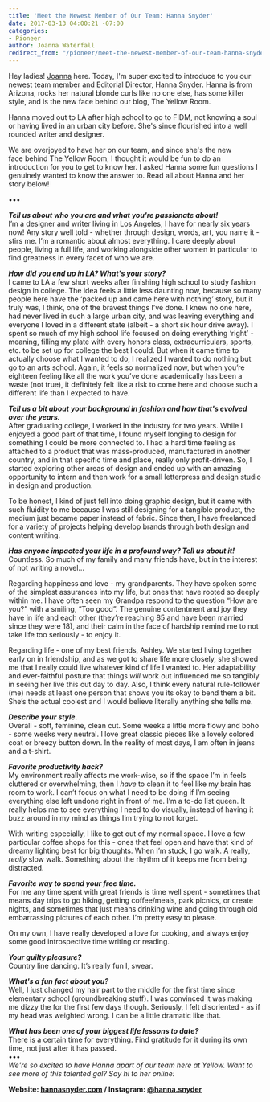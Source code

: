```yaml
---
title: 'Meet the Newest Member of Our Team: Hanna Snyder'
date: 2017-03-13 04:00:21 -07:00
categories:
- Pioneer
author: Joanna Waterfall
redirect_from: "/pioneer/meet-the-newest-member-of-our-team-hanna-snyder/"
---
```


Hey ladies! [Joanna](https://www.instagram.com/joannawaterfall/) here. Today, I'm super excited to introduce to you our newest team member and Editorial Director, Hanna Snyder. Hanna is from Arizona, rocks her natural blonde curls like no one else, has some killer style, and is the new face behind our blog, The Yellow Room.

Hanna moved out to LA after high school to go to FIDM, not knowing a soul or having lived in an urban city before. She's since flourished into a well rounded writer and designer.

We are overjoyed to have her on our team, and since she's the new face behind The Yellow Room, I thought it would be fun to do an introduction for you to get to know her. I asked Hanna some fun questions I genuinely wanted to know the answer to. Read all about Hanna and her story below!

•••

_**Tell us about who you are and what you're passionate about!**_  
I’m a designer and writer living in Los Angeles, I have for nearly six years now! Any story well told - whether through design, words, art, you name it - stirs me. I’m a romantic about almost everything. I care deeply about people, living a full life, and working alongside other women in particular to find greatness in every facet of who we are.

_**How did you end up in LA? What's your story?**_  
I came to LA a few short weeks after finishing high school to study fashion design in college. The idea feels a little less daunting now, because so many people here have the ‘packed up and came here with nothing’ story, but it truly was, I think, one of the bravest things I’ve done. I knew no one here, had never lived in such a large urban city, and was leaving everything and everyone I loved in a different state (albeit - a short six hour drive away). I spent so much of my high school life focused on doing everything ‘right’ - meaning, filling my plate with every honors class, extracurriculars, sports, etc. to be set up for college the best I could. But when it came time to actually choose what I wanted to do, I realized I wanted to do nothing but go to an arts school. Again, it feels so normalized now, but when you’re eighteen feeling like all the work you’ve done academically has been a waste (not true), it definitely felt like a risk to come here and choose such a different life than I expected to have.

_**Tell us a bit about your background in fashion and how that's evolved over the years.**_  
After graduating college, I worked in the industry for two years. While I enjoyed a good part of that time, I found myself longing to design for something I could be more connected to. I had a hard time feeling as attached to a product that was mass-produced, manufactured in another country, and in that specific time and place, really only profit-driven. So, I started exploring other areas of design and ended up with an amazing opportunity to intern and then work for a small letterpress and design studio in design and production.

To be honest, I kind of just fell into doing graphic design, but it came with such fluidity to me because I was still designing for a tangible product, the medium just became paper instead of fabric. Since then, I have freelanced for a variety of projects helping develop brands through both design and content writing.

_**Has anyone impacted your life in a profound way? Tell us about it!**_  
Countless. So much of my family and many friends have, but in the interest of not writing a novel…

Regarding happiness and love - my grandparents. They have spoken some of the simplest assurances into my life, but ones that have rooted so deeply within me. I have often seen my Grandpa respond to the question “How are you?” with a smiling, “Too good”. The genuine contentment and joy they have in life and each other (they’re reaching 85 and have been married since they were 18), and their calm in the face of hardship remind me to not take life too seriously - to enjoy it.

Regarding life - one of my best friends, Ashley. We started living together early on in friendship, and as we got to share life more closely, she showed me that I really could live whatever kind of life I wanted to. Her adaptability and ever-faithful posture that things _will_ work out influenced me so tangibly in seeing her live this out day to day. Also, I think every natural rule-follower (me) needs at least one person that shows you its okay to bend them a bit. She’s the actual coolest and I would believe literally anything she tells me.

_**Describe your style.**_  
Overall - soft, feminine, clean cut. Some weeks a little more flowy and boho - some weeks very neutral. I love great classic pieces like a lovely colored coat or breezy button down. In the reality of most days, I am often in jeans and a t-shirt.

_**Favorite productivity hack?**_  
My environment really affects me work-wise, so if the space I’m in feels cluttered or overwhelming, then I _have_ to clean it to feel like my brain has room to work. I can’t focus on what I need to be doing if I’m seeing everything else left undone right in front of me. I’m a to-do list queen. It really helps me to see everything I need to do visually, instead of having it buzz around in my mind as things I’m trying to not forget.

With writing especially, I like to get out of my normal space. I love a few particular coffee shops for this - ones that feel open and have that kind of dreamy lighting best for big thoughts. When I’m stuck, I go walk. A really, _really_ slow walk. Something about the rhythm of it keeps me from being distracted.

_**Favorite way to spend your free time.**_  
For me any time spent with great friends is time well spent - sometimes that means day trips to go hiking, getting coffee/meals, park picnics, or create nights, and sometimes that just means drinking wine and going through old embarrassing pictures of each other. I’m pretty easy to please.

On my own, I have really developed a love for cooking, and always enjoy some good introspective time writing or reading.

_**Your guilty pleasure?**_  
Country line dancing. It’s really fun I, swear.

_**What's a fun fact about you?**_  
Well, I just changed my hair part to the middle for the first time since elementary school (groundbreaking stuff). I was convinced it was making me dizzy the for the first few days though. Seriously, I felt disoriented - as if my head was weighted wrong. I can be a little dramatic like that.

_**What has been one of your biggest life lessons to date?**_  
There is a certain time for everything. Find gratitude for it during its own time, not just after it has passed.  
•••  
_We're so excited to have Hanna apart of our team here at Yellow. Want to see more of this talented gal? Say hi to her online:_

**Website: [hannasnyder.com](http://www.hannasnyder.com/) / Instagram: [@hanna.snyder](https://www.instagram.com/hanna.snyder/)**
